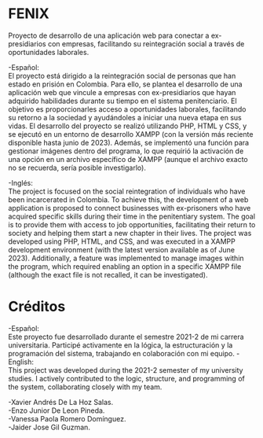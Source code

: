 # FENIX
Proyecto de desarrollo de una aplicación web para conectar a ex-presidiarios con empresas, facilitando su reintegración social a través de oportunidades laborales.


-Español:<br> 
El proyecto está dirigido a la reintegración social de personas que han estado en prisión en Colombia. Para ello, se plantea el desarrollo de una aplicación web que vincule a empresas con ex-presidiarios que hayan adquirido habilidades durante su tiempo en el sistema penitenciario. El objetivo es proporcionarles acceso a oportunidades laborales, facilitando su retorno a la sociedad y ayudándoles a iniciar una nueva etapa en sus vidas.
El desarrollo del proyecto se realizó utilizando PHP, HTML y CSS, y se ejecutó en un entorno de desarrollo XAMPP (con la versión más reciente disponible hasta junio de 2023). Además, se implementó una función para gestionar imágenes dentro del programa, lo que requirió la activación de una opción en un archivo específico de XAMPP (aunque el archivo exacto no se recuerda, sería posible investigarlo).

-Inglés:<br>
The project is focused on the social reintegration of individuals who have been incarcerated in Colombia. To achieve this, the development of a web application is proposed to connect businesses with ex-prisoners who have acquired specific skills during their time in the penitentiary system. The goal is to provide them with access to job opportunities, facilitating their return to society and helping them start a new chapter in their lives.
The project was developed using PHP, HTML, and CSS, and was executed in a XAMPP development environment (with the latest version available as of June 2023). Additionally, a feature was implemented to manage images within the program, which required enabling an option in a specific XAMPP file (although the exact file is not recalled, it can be investigated).


# Créditos
-Español:<br>
Este proyecto fue desarrollado durante el semestre 2021-2 de mi carrera universitaria. Participé activamente en la lógica, la estructuración y la programación del sistema, trabajando en colaboración con mi equipo.
-English:<br>
This project was developed during the 2021-2 semester of my university studies. I actively contributed to the logic, structure, and programming of the system, collaborating closely with my team.

-Xavier Andrés De La Hoz Salas.<br>
-Enzo Junior De Leon Pineda.<br>
-Vanessa Paola Romero Domínguez.<br>
-Jaider Jose Gil Guzman.<br>

